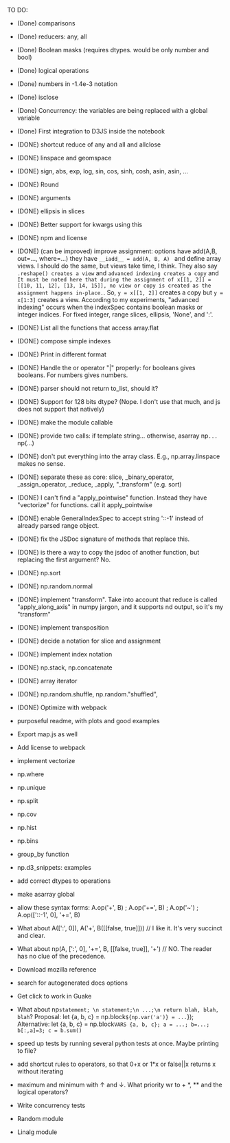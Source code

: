 


TO DO:

- (Done) comparisons
- (Done) reducers: any, all
- (Done) Boolean masks (requires dtypes. would be only number and bool)
- (Done) logical operations
- (Done) numbers in -1.4e-3 notation
- (Done) isclose
- (Done) Concurrency: the variables are being replaced with a global variable
- (Done) First integration to D3JS inside the notebook
- (DONE) shortcut reduce of any and all and allclose
- (DONE) linspace and geomspace
- (DONE) sign, abs, exp, log, sin, cos, sinh, cosh, asin, asin, ...
- (DONE) Round
- (DONE) arguments
- (DONE) ellipsis in slices
- (DONE) Better support for kwargs using this 
- (DONE) npm and license
- (DONE) (can be improved) improve assignment: options have add(A,B, out=..., where=...) they have `__iadd__ = add(A, B, A) ` and define array views. I should do the same, but views take time, I think. They also say `.reshape() creates a view` and `advanced indexing creates a copy` and `It must be noted here that during the assignment of x[[1, 2]] = [[10, 11, 12], [13, 14, 15]], no view or copy is created as the assignment happens in-place.`. So, `y = x[[1, 2]]` creates a copy but `y = x[1:3]` creates a view. According to my experiments, "advanced indexing" occurs when the indexSpec contains boolean masks or integer indices. For fixed integer, range slices, ellipsis, 'None', and ':'.
- (DONE) List all the functions that access array.flat
- (DONE) compose simple indexes
- (DONE) Print in different format
- (DONE) Handle the or operator "|" properly: for booleans gives booleans. For numbers gives numbers. 
- (DONE) parser should not return to_list, should it?
- (DONE) Support for 128 bits dtype? (Nope. I don't use that much, and js does not support that natively)
- (DONE) make the module callable
- (DONE) provide two calls: if template string... otherwise, asarray np`...` np(...)
- (DONE) don't put everything into the array class. E.g., np.array.linspace makes no sense.
- (DONE) separate these as core: slice, _binary_operator, _assign_operator, _reduce, _apply, "_transform" (e.g. sort)
- (DONE) I can't find a "apply_pointwise" function. Instead they have "vectorize" for functions. call it apply_pointwise
- (DONE) enable GeneralIndexSpec to accept string '::-1' instead of already parsed range object.
- (DONE) fix the JSDoc signature of methods that replace this.
- (DONE) is there a way to copy the jsdoc of another function, but replacing the first argument? No.
- (DONE) np.sort
- (DONE) np.random.normal
- (DONE) implement "transform". Take into account that reduce is called "apply_along_axis" in numpy jargon, and it supports nd output, so it's my "transform"
- (DONE) implement transposition
- (DONE) decide a notation for slice and assignment
- (DONE) implement index notation
- (DONE) np.stack, np.concatenate
- (DONE) array iterator
- (DONE) np.random.shuffle, np.random."shuffled", 
- (DONE) Optimize with webpack


- purposeful readme, with plots and good examples



- Export map.js as well
- Add license to webpack

- implement vectorize
- np.where
- np.unique

- np.split
- np.cov
- np.hist
- np.bins

- group_by function


- np.d3_snippets: examples



- add correct dtypes to operations

- make asarray global
- allow these syntax forms:  A.op('+', B) ;  A.op('+=', B) ; A.op('~') ; A.op(['::-1', 0], '+=', B)
- What about A([':', 0]), A('+', B([[false, true]])) // I like it. It's very succinct and clear.
- What about np(A, [':', 0], '+=', B, [[false, true]], '+') // NO. The reader has no clue of the precedence. 

- Download mozilla reference



- search for autogenerated docs options


- Get click to work in Guake

- What about np`statement; \n statement;\n ...;\n return blah, blah, blah`? Proposal: let {a, b, c} = np.block`${np.var('a')} = ...`});   Alternative: let {a, b, c} = np.block`VARS {a, b, c}; a = ...; b=...; b[:,a]=3; c = b.sum()`

- speed up tests by running several python tests at once. Maybe printing to file?


- add shortcut rules to operators, so that 0+x or 1*x or false||x returns x without iterating 


- maximum and minimum with ↑ and ↓. What priority wr to + *, ** and the logical operators?


- Write concurrency tests
- Random module
- Linalg module



